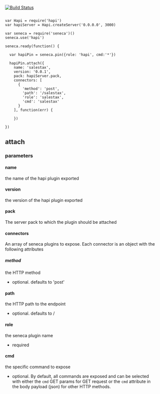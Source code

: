 
[![Build Status](https://api.travis-ci.org/nherment/seneca-hapi.png?branch=master)](https://travis-ci.org/nherment/seneca-hapi)


```

var Hapi = require('hapi')
var hapiServer = Hapi.createServer('0.0.0.0', 3000)

var seneca = require('seneca')()
seneca.use('hapi')

seneca.ready(function() {

  var hapiPin = seneca.pin({role: 'hapi', cmd:'*'})

  hapiPin.attach({
    name: 'salestax',
    version: '0.0.1',
    pack: hapiServer.pack,
    connectors: [
      {
        'method': 'post',
        'path': '/salestax',
        'role': 'salestax',
        'cmd': 'salestax'
      }
    ], function(err) {

    })

})
```


## attach

### parameters

#### name
the name of the hapi plugin exported

#### version
the version of the hapi plugin exported

#### pack
The server pack to which the plugin should be attached

#### connectors

An array of seneca plugins to expose. Each connector is an object with the following attributes

##### method

the HTTP method

- optional. defaults to 'post'

#### path
the HTTP path to the endpoint

- optional. defaults to /<role>

#### role

the seneca plugin name

- required

#### cmd

the specific command to expose

- optional. By default, all commands are exposed and can be selected with either the ```cmd``` GET params for GET
request or the ```cmd``` attribute in the body payload (json) for other HTTP methods.
